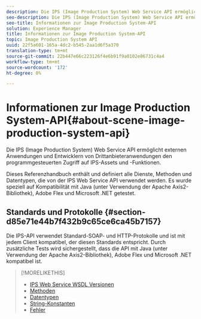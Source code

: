 ```yaml
---
description: Die IPS (Image Production System) Web Service API ermöglicht externen Anwendungen und Entwicklern von Drittanbieteranwendungen den programmgesteuerten Zugriff auf IPS-Assets und -Funktionen.
seo-description: Die IPS (Image Production System) Web Service API ermöglicht externen Anwendungen und Entwicklern von Drittanbieteranwendungen den programmgesteuerten Zugriff auf IPS-Assets und -Funktionen.
seo-title: Informationen zur Image Production System-API
solution: Experience Manager
title: Informationen zur Image Production System-API
topic: Image Production System API
uuid: 22f5a601-165a-4dc2-b545-2aa1d6f5a370
translation-type: tm+mt
source-git-commit: 22b447e66c223126f4e6b91f9a0102e86731c4a4
workflow-type: tm+mt
source-wordcount: '172'
ht-degree: 0%

---
```



# Informationen zur Image Production System-API{#about-scene-image-production-system-api}

Die IPS (Image Production System) Web Service API ermöglicht externen Anwendungen und Entwicklern von Drittanbieteranwendungen den programmgesteuerten Zugriff auf IPS-Assets und -Funktionen.

Dieses Referenzhandbuch enthält und definiert alle Dienste, Methoden und Datentypen, die von der IPS Web Service API verwendet werden. Es wurde speziell auf Kompatibilität mit Java (unter Verwendung der Apache Axis2-Bibliothek), Adobe Flex und Microsoft .NET getestet.

## Standards und Protokolle {#section-d85e71e44b7f432b9c65ce6ca45b7157}

Die IPS-API verwendet Standard-SOAP- und HTTP-Protokolle und ist mit jedem Client kompatibel, der diesen Standards entspricht. Durch zusätzliche Tests wird sichergestellt, dass die API mit Java (unter Verwendung der Apache Axis2-Bibliothek), Adobe Flex und Microsoft .NET kompatibel ist.

>[!MORELIKETHIS]
>
>* [IPS Web Service WSDL Versionen](c-wsdl-versions.md#concept-aff3e13f3b59486882260b5f2e962226)
>* [Methoden](operations/c-operations-intro/c-methods/c-methods.md)
>* [Datentypen](types/c-data-types/c-data-types.md#concept-dcf2ce73ff334e22bc4c634e3a0a50a6)
>* [String-Konstanten](string-constants/c-string-constants/c-string-constants.md)
>* [Fehler](faults/c-faults/c-faults.md#concept-28c5e495f39443ecab05384d8cf8ab6b)

